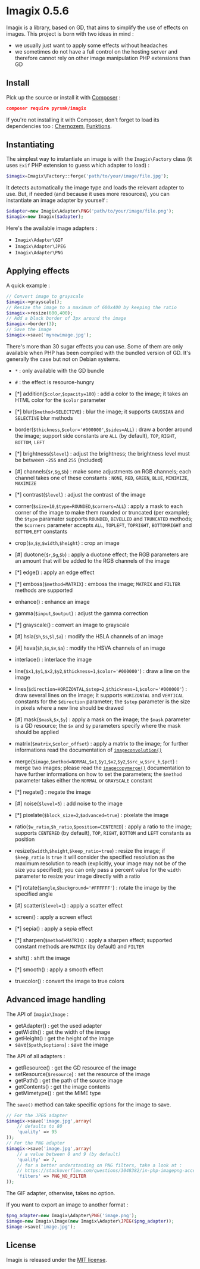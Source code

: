 Imagix 0.5.6
============

Imagix is a library, based on GD, that aims to simplify the use of effects on images. This project is born with two ideas in mind :

- we usually just want to apply some effects without headaches
- we sometimes do not have a full control on the hosting server and therefore cannot rely on other image manipulation PHP extensions than GD

Install
-------
Pick up the source or install it with [Composer](https://getcomposer.org/) :

```json
composer require pyrsmk/imagix
```

If you're not installing it with Composer, don't forget to load its dependencies too : [Chernozem](https://github.com/pyrsmk/Chernozem), [Funktions](https://github.com/pyrsmk/Funktions).

Instantiating
-------------

The simplest way to instantiate an image is with the `Imagix\Factory` class (it uses `Exif` PHP extension to guess which adapter to load) :

```php
$imagix=Imagix\Factory::forge('path/to/your/image/file.jpg');
```

It detects automatically the image type and loads the relevant adapter to use. But, if needed (and because it uses more resources), you can instantiate an image adapter by yourself :

```php
$adapter=new Imagix\Adapter\PNG('path/to/your/image/file.png');
$imagix=new Imagix($adapter);
```

Here's the available image adapters :

- `Imagix\Adapter\GIF`
- `Imagix\Adapter\JPEG`
- `Imagix\Adapter\PNG`

Applying effects
----------------

A quick example :

```php
// Convert image to grayscale
$imagix->grayscale();
// Resize the image to a maximum of 600x400 by keeping the ratio
$imagix->resize(600,400);
// Add a black border of 3px around the image
$imagix->border(3);
// Save the image
$imagix->save('mynewimage.jpg');
```

There's more than 30 sugar effects you can use. Some of them are only available when PHP has been compiled with the bundled version of GD. It's generally the case but not on Debian systems.

- `*` : only available with the GD bundle
- `#` : the effect is resource-hungry

- [*] addition(`$color`,`$opacity=100`) : add a color to the image; it takes an HTML color for the `$color` parameter
- [*] blur(`$method=SELECTIVE`) : blur the image; it supports `GAUSSIAN` and `SELECTIVE` blur methods
- border(`$thickness`,`$color='#000000'`,`$sides=ALL`) : draw a border around the image; support side constants are `ALL` (by default), `TOP`, `RIGHT`, `BOTTOM`, `LEFT`
- [*] brightness(`$level`) : adjust the brightness; the brightness level must be between `-255` and `255` (included)
- [#] channels(`$r`,`$g`,`$b`) : make some adjustments on RGB channels; each channel takes one of these constants : `NONE`, `RED`, `GREEN`, `BLUE`, `MINIMIZE`, `MAXIMIZE`
- [*] contrast(`$level`) : adjust the contrast of the image
- corner(`$size=10`,`$type=ROUNDED`,`$corners=ALL`) : apply a mask to each corner of the image to make them rounded or truncated (per example); the `$type` paramater supports `ROUNDED`, `BEVELLED` and `TRUNCATED` methods; the `$corners` parameter accepts `ALL`, `TOPLEFT`, `TOPRIGHT`, `BOTTOMRIGHT` and `BOTTOMLEFT` constants
- crop(`$x`,`$y`,`$width`,`$height`) : crop an image
- [#] duotone(`$r`,`$g`,`$b`) : apply a duotone effect; the RGB parameters are an amount that will be added to the RGB channels of the image
- [*] edge() : apply an edge effect
- [*] emboss(`$method=MATRIX`) : emboss the image; `MATRIX` and `FILTER` methods are supported
- enhance() : enhance an image
- gamma(`$input`,`$output`) : adjust the gamma correction
- [*] grayscale() : convert an image to grayscale
- [#] hsla(`$h`,`$s`,`$l`,`$a`) : modify the HSLA channels of an image
- [#] hsva(`$h`,`$s`,`$v`,`$a`) : modify the HSVA channels of an image
- interlace() : interlace the image
- line(`$x1`,`$y1`,`$x2`,`$y2`,`$thickness=1`,`$color='#000000'`) : draw a line on the image
- lines(`$direction=HORIZONTAL`,`$step=2`,`$thickness=1`,`$color='#000000'`) : draw several lines on the image; it supports `HORIZONTAL` and `VERTICAL` constants for the `$direction` parameter; the `$step` parameter is the size in pixels where a new line should be drawed
- [#] mask(`$mask`,`$x`,`$y`) : apply a mask on the image; the `$mask` parameter is a GD resource; the `$x` and `$y` parameters specify where the mask should be applied
- matrix(`$matrix`,`$color_offset`) : apply a matrix to the image; for further informations read the documentation of [`imageconvolution()`](http://php.net/manual/en/function.imageconvolution.php)
- merge(`$image`,`$method=NORMAL`,`$x1`,`$y1`,`$x2`,`$y2`,`$src_w`,`$src_h`,`$pct`) : merge two images; please read the [`imagecopymerge()`](http://php.net/manual/en/function.imagecopymerge.php) documentation to have further informations on how to set the parameters; the `$method` parameter takes either the `NORMAL` or `GRAYSCALE` constant
- [*] negate() : negate the image
- [#] noise(`$level=5`) : add noise to the image
- [*] pixelate(`$block_size=2`,`$advanced=true`) : pixelate the image 
- ratio(`$w_ratio`,`$h_ratio`,`$position=CENTERED`) : apply a ratio to the image; supports `CENTERED` (by default), `TOP`, `RIGHT`, `BOTTOM` and `LEFT` constants as position
- resize(`$width`,`$height`,`$keep_ratio=true`) : resize the image; if `$keep_ratio` is `true` it will consider the specified resolution as the maximum resolution to reach (explicitly, your image may not be of the size you specified); you can only pass a percent value for the `width` parameter to resize your image directly with a ratio
- [*] rotate(`$angle`,`$background='#FFFFFF'`) : rotate the image by the specified angle
- [#] scatter(`$level=1`) : apply a scatter effect
- screen() : apply a screen effect
- [*] sepia() : apply a sepia effect
- [*] sharpen(`$method=MATRIX`) : apply a sharpen effect; supported constant methods are `MATRIX` (by default) and `FILTER`
- shift() : shift the image
- [*] smooth() : apply a smooth effect
- truecolor() : convert the image to true colors

Advanced image handling
-----------------------

The API of `Imagix\Image` :

- getAdapter() : get the used adapter
- getWidth() : get the width of the image
- getHeight() : get the height of the image
- save(`$path`,`$options`) : save the image

The API of all adapters :

- getResource() : get the GD resource of the image
- setResource(`$resource`) : set the resource of the image
- getPath() : get the path of the source image
- getContents() : get the image contents
- getMimetype() : get the MIME type

The `save()` method can take specific options for the image to save.

```php
// For the JPEG adapter
$imagix->save('image.jpg',array(
    // defaults to 80
    'quality' => 95
));
// For the PNG adapter
$imagix->save('image.jpg',array(
    // a value between 0 and 9 (by default)
    'quality' => 7,
    // for a better understanding on PNG filters, take a look at :
    // https://stackoverflow.com/questions/3048382/in-php-imagepng-accepts-a-filter-parameter-how-do-these-filters-affect-the-f
    'filters' => PNG_NO_FILTER
));
```

The GIF adapter, otherwise, takes no option.

If you want to export an image to another format :

```php
$png_adapter=new Imagix\Adapter\PNG('image.png');
$image=new Imagix\Image(new Imagix\Adapter\JPEG($png_adapter));
$image->save('image.jpg');
```

License
-------

Imagix is released under the [MIT license](http://dreamysource.mit-license.org).
